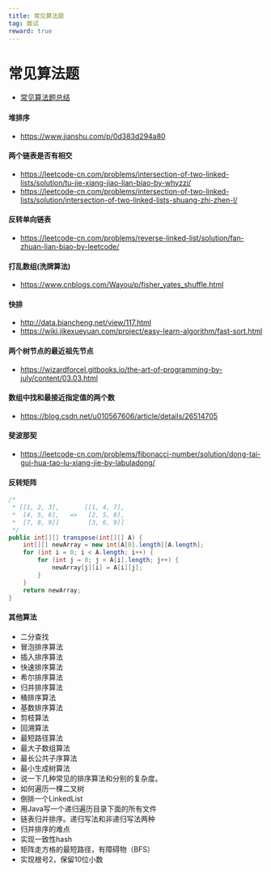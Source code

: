```yaml
---
title: 常见算法题
tag: 面试
reward: true
---
```

# 常见算法题
<!-- more -->
- [常见算法题总结](https://wizardforcel.gitbooks.io/the-art-of-programming-by-july/content/index.html)

#### 堆排序
- https://www.jianshu.com/p/0d383d294a80

#### 两个链表是否有相交
- https://leetcode-cn.com/problems/intersection-of-two-linked-lists/solution/tu-jie-xiang-jiao-lian-biao-by-whyzzj/
- https://leetcode-cn.com/problems/intersection-of-two-linked-lists/solution/intersection-of-two-linked-lists-shuang-zhi-zhen-l/

#### 反转单向链表
- https://leetcode-cn.com/problems/reverse-linked-list/solution/fan-zhuan-lian-biao-by-leetcode/

#### 打乱数组(洗牌算法)
- https://www.cnblogs.com/Wayou/p/fisher_yates_shuffle.html

#### 快排
- http://data.biancheng.net/view/117.html
- https://wiki.jikexueyuan.com/project/easy-learn-algorithm/fast-sort.html

#### 两个树节点的最近祖先节点
- https://wizardforcel.gitbooks.io/the-art-of-programming-by-july/content/03.03.html

#### 数组中找和最接近指定值的两个数
- https://blog.csdn.net/u010567606/article/details/26514705

#### 斐波那契
- https://leetcode-cn.com/problems/fibonacci-number/solution/dong-tai-gui-hua-tao-lu-xiang-jie-by-labuladong/

#### 反转矩阵
```java
/*
 * [[1, 2, 3],       [[1, 4, 7],
 *  [4, 5, 6],   =>   [2, 5, 8],
 *  [7, 8, 9]]        [3, 6, 9]]
 */
public int[][] transpose(int[][] A) {
    int[][] newArray = new int[A[0].length][A.length];
    for (int i = 0; i < A.length; i++) {
        for (int j = 0; j < A[i].length; j++) {
            newArray[j][i] = A[i][j];
        }
    }
    return newArray;
}
```

#### 其他算法
- 二分查找
- 冒泡排序算法
- 插入排序算法
- 快速排序算法
- 希尔排序算法
- 归并排序算法
- 桶排序算法
- 基数排序算法
- 剪枝算法
- 回溯算法
- 最短路径算法
- 最大子数组算法
- 最长公共子序算法
- 最小生成树算法
- 说一下几种常见的排序算法和分别的复杂度。
- 如何遍历一棵二叉树
- 倒排一个LinkedList
- 用Java写一个递归遍历目录下面的所有文件
- 链表归并排序。递归写法和非递归写法两种
- 归并排序的难点
- 实现一致性hash
- 矩阵走方格的最短路径，有障碍物（BFS）
- 实现根号2，保留10位小数
